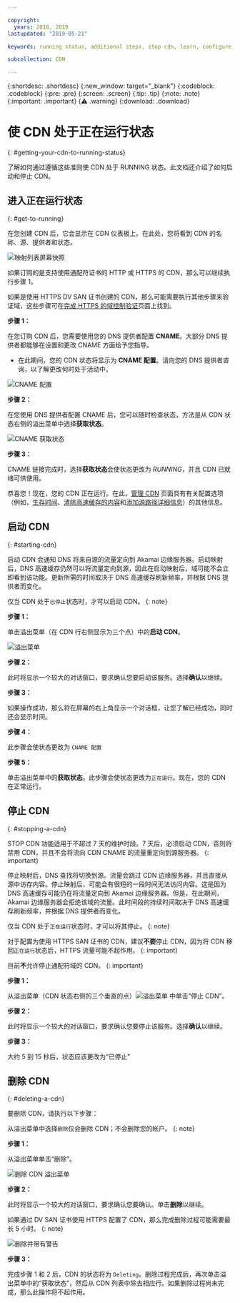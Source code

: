 ```yaml
---

copyright:
  years: 2018, 2019
lastupdated: "2019-05-21"

keywords: running status, additional steps, stop cdn, learn, configure cname, delete cdn, start cdn

subcollection: CDN

---
```


{:shortdesc: .shortdesc}
{:new_window: target="_blank"}
{:codeblock: .codeblock}
{:pre: .pre}
{:screen: .screen}
{:tip: .tip}
{:note: .note}
{:important: .important}
{:warning: .warning}
{:download: .download}

# 使 CDN 处于正在运行状态
{: #getting-your-cdn-to-running-status}

了解如何通过遵循这些准则使 CDN 处于 RUNNING 状态。此文档还介绍了如何启动和停止 CDN。

## 进入正在运行状态
{: #get-to-running}

在您创建 CDN 后，它会显示在 CDN 仪表板上。在此处，您将看到 CDN 的名称、源、提供者和状态。  

 ![映射列表屏幕快照](images/mapping-list.png)


如果订购的是支持使用通配符证书的 HTTP 或 HTTPS 的 CDN，那么可以继续执行步骤 1。

如果是使用 HTTPS DV SAN 证书创建的 CDN，那么可能需要执行其他步骤来验证域，这些步骤可在[完成 HTTPS 的域控制验证](/docs/infrastructure/CDN?topic=CDN-completing-domain-control-validation-for-https-with-dv-san#completing-domain-control-validation-for-https)页面上找到。

**步骤 1：**

在您订购 CDN 后，您需要使用您的 DNS 提供者配置 **CNAME**。大部分 DNS 提供者都能够在设置和更改 CNAME 方面给予您指导。

   * 在此期间，您的 CDN 状态将显示为 **CNAME 配置**。请向您的 DNS 提供者咨询，以了解更改何时处于活动中。

   ![CNAME 配置](images/cname-config.png)  

**步骤 2：**

在您使用 DNS 提供者配置 CNAME 后，您可以随时检查状态，方法是从 CDN 状态右侧的溢出菜单中选择**获取状态**。

  ![CNAME 获取状态](images/cname-getstatus.png)  

**步骤 3：**

CNAME 链接完成时，选择**获取状态**会使状态更改为 *RUNNING*，并且 CDN 已就绪可供使用。

恭喜您！现在，您的 CDN 正在运行。在此，[管理 CDN](/docs/infrastructure/CDN?topic=CDN-manage-your-cdn#manage-your-cdn) 页面具有有关配置选项（例如，[生存时间](docs/infrastructure/CDN?topic=CDN-manage-your-cdn#setting-content-caching-time-using-time-to-live-)、[清除高速缓存的内容](/docs/infrastructure/CDN?topic=CDN-manage-your-cdn#purging-cached-content)和[添加源路径详细信息](/docs/infrastructure/CDN?topic=CDN-manage-your-cdn#adding-origin-path-details)）的其他信息。

## 启动 CDN
{: #starting-cdn}

启动 CDN 会通知 DNS 将来自源的流量定向到 Akamai 边缘服务器。启动映射后，DNS 高速缓存仍然可以将流量定向到源，因此在启动映射后，域可能不会立即看到该功能。更新所需的时间取决于 DNS 高速缓存刷新频率，并根据 DNS 提供者而变化。

仅当 CDN 处于`已停止`状态时，才可以启动 CDN。
{: note}

**步骤 1：**

单击溢出菜单（在 CDN 行右侧显示为三个点）中的**启动 CDN**。

  ![溢出菜单](images/start_cdn.png)

**步骤 2：**

此时将显示一个较大的对话窗口，要求确认您要启动该服务。选择**确认**以继续。

**步骤 3：**

如果操作成功，那么将在屏幕的右上角显示一个对话框，让您了解已经成功，同时还会显示时间。

**步骤 4：**

此步骤会使状态更改为 `CNAME 配置`

**步骤 5：**

单击溢出菜单中的**获取状态**。此步骤会使状态更改为`正在运行`。现在，您的 CDN 在正常运行。

## 停止 CDN
{: #stopping-a-cdn}

STOP CDN 功能适用于不超过 7 天的维护时段。7 天后，必须启动 CDN，否则将禁用 CDN，并且不会将流向 CDN CNAME 的流量重定向到源服务器。
{: important}

停止映射后，DNS 查找将切换到源。流量会跳过 CDN 边缘服务器，并且直接从源中访存内容。停止映射后，可能会有很短的一段时间无法访问内容。这是因为 DNS 高速缓存可能仍在将流量定向到 Akamai 边缘服务器。但是，在此期间，Akamai 边缘服务器会拒绝该域的流量。此时间段的持续时间取决于 DNS 高速缓存刷新频率，并根据 DNS 提供者而变化。

仅当 CDN 处于`正在运行`状态时，才可以将其停止。
{: note}

对于配置为使用 HTTPS SAN 证书的 CDN，建议**不要**停止 CDN，因为将 CDN 移回`正在运行`状态后，HTTPS 流量可能不起作用。
{: important}

目前**不**允许停止通配符域的 CDN。
{: important}

**步骤 1：**

从溢出菜单（CDN 状态右侧的三个垂直的点）![溢出菜单](images/stop_cdn.png) 中单击“停止 CDN”。

**步骤 2：**

此时将显示一个较大的对话窗口，要求确认您要停止该服务。选择**确认**以继续。

**步骤 3：**

大约 5 到 15 秒后，状态应该更改为“已停止”

## 删除 CDN
{: #deleting-a-cdn}

要删除 CDN，请执行以下步骤：

从溢出菜单中选择`删除`仅会删除 CDN；不会删除您的帐户。
{: note}

**步骤 1：**

从溢出菜单单击“删除”。

 ![删除 CDN 溢出菜单](images/delete_cdn.png)

**步骤 2：**

此时将显示一个较大的对话窗口，要求确认您要确认。单击**删除**以继续。

如果通过 DV SAN 证书使用 HTTPS 配置了 CDN，那么完成删除过程可能需要最长 5 小时。
{: note}

  ![删除并带有警告](images/delete-with-warning.png)

**步骤 3：**

完成步骤 1 和 2 后，CDN 的状态将为 `Deleting`。删除过程完成后，再次单击溢出菜单中的“获取状态”，然后从 CDN 列表中除去相应行。如果删除过程尚未完成，那么此操作将不起作用。
